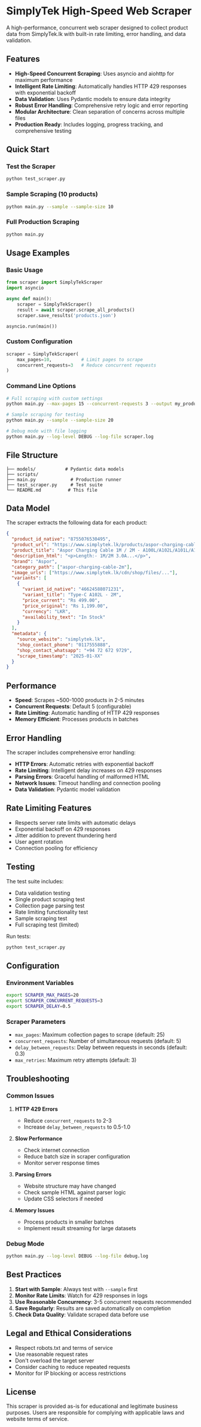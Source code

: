 # SimplyTek High-Speed Web Scraper

A high-performance, concurrent web scraper designed to collect product data from SimplyTek.lk with built-in rate limiting, error handling, and data validation.

## Features

- **High-Speed Concurrent Scraping**: Uses asyncio and aiohttp for maximum performance
- **Intelligent Rate Limiting**: Automatically handles HTTP 429 responses with exponential backoff
- **Data Validation**: Uses Pydantic models to ensure data integrity
- **Robust Error Handling**: Comprehensive retry logic and error reporting
- **Modular Architecture**: Clean separation of concerns across multiple files
- **Production Ready**: Includes logging, progress tracking, and comprehensive testing

## Quick Start

### Test the Scraper

```bash
python test_scraper.py
```

### Sample Scraping (10 products)

```bash
python main.py --sample --sample-size 10
```

### Full Production Scraping

```bash
python main.py
```

## Usage Examples

### Basic Usage

```python
from scraper import SimplyTekScraper
import asyncio

async def main():
    scraper = SimplyTekScraper()
    result = await scraper.scrape_all_products()
    scraper.save_results('products.json')

asyncio.run(main())
```

### Custom Configuration

```python
scraper = SimplyTekScraper(
    max_pages=10,           # Limit pages to scrape
    concurrent_requests=3   # Reduce concurrent requests
)
```

### Command Line Options

```bash
# Full scraping with custom settings
python main.py --max-pages 15 --concurrent-requests 3 --output my_products.json

# Sample scraping for testing
python main.py --sample --sample-size 20

# Debug mode with file logging
python main.py --log-level DEBUG --log-file scraper.log
```

## File Structure

```
├── models/           # Pydantic data models
├── scripts/
├── main.py             # Production runner
├── test_scraper.py     # Test suite
└── README.md          # This file
```

## Data Model

The scraper extracts the following data for each product:

```json
{
  "product_id_native": "8755076530495",
  "product_url": "https://www.simplytek.lk/products/aspor-charging-cable-2m",
  "product_title": "Aspor Charging Cable 1M / 2M - A100L/A102L/A101L/A101",
  "description_html": "<p>Length:- 1M/2M 3.0A...</p>",
  "brand": "Aspor",
  "category_path": ["aspor-charging-cable-2m"],
  "image_urls": ["https://www.simplytek.lk/cdn/shop/files/..."],
  "variants": [
    {
      "variant_id_native": "46624588071231",
      "variant_title": "Type-C A102L - 2M",
      "price_current": "Rs 499.00",
      "price_original": "Rs 1,199.00",
      "currency": "LKR",
      "availability_text": "In Stock"
    }
  ],
  "metadata": {
    "source_website": "simplytek.lk",
    "shop_contact_phone": "0117555888",
    "shop_contact_whatsapp": "+94 72 672 9729",
    "scrape_timestamp": "2025-01-XX"
  }
}
```

## Performance

- **Speed**: Scrapes ~500-1000 products in 2-5 minutes
- **Concurrent Requests**: Default 5 (configurable)
- **Rate Limiting**: Automatic handling of HTTP 429 responses
- **Memory Efficient**: Processes products in batches

## Error Handling

The scraper includes comprehensive error handling:

- **HTTP Errors**: Automatic retries with exponential backoff
- **Rate Limiting**: Intelligent delay increases on 429 responses
- **Parsing Errors**: Graceful handling of malformed HTML
- **Network Issues**: Timeout handling and connection pooling
- **Data Validation**: Pydantic model validation

## Rate Limiting Features

- Respects server rate limits with automatic delays
- Exponential backoff on 429 responses
- Jitter addition to prevent thundering herd
- User agent rotation
- Connection pooling for efficiency

## Testing

The test suite includes:

- Data validation testing
- Single product scraping test
- Collection page parsing test
- Rate limiting functionality test
- Sample scraping test
- Full scraping test (limited)

Run tests:

```bash
python test_scraper.py
```

## Configuration

### Environment Variables

```bash
export SCRAPER_MAX_PAGES=20
export SCRAPER_CONCURRENT_REQUESTS=3
export SCRAPER_DELAY=0.5
```

### Scraper Parameters

- `max_pages`: Maximum collection pages to scrape (default: 25)
- `concurrent_requests`: Number of simultaneous requests (default: 5)
- `delay_between_requests`: Delay between requests in seconds (default: 0.3)
- `max_retries`: Maximum retry attempts (default: 3)

## Troubleshooting

### Common Issues

1. **HTTP 429 Errors**

   - Reduce `concurrent_requests` to 2-3
   - Increase `delay_between_requests` to 0.5-1.0

2. **Slow Performance**

   - Check internet connection
   - Reduce batch size in scraper configuration
   - Monitor server response times

3. **Parsing Errors**

   - Website structure may have changed
   - Check sample HTML against parser logic
   - Update CSS selectors if needed

4. **Memory Issues**
   - Process products in smaller batches
   - Implement result streaming for large datasets

### Debug Mode

```bash
python main.py --log-level DEBUG --log-file debug.log
```

## Best Practices

1. **Start with Sample**: Always test with `--sample` first
2. **Monitor Rate Limits**: Watch for 429 responses in logs
3. **Use Reasonable Concurrency**: 3-5 concurrent requests recommended
4. **Save Regularly**: Results are saved automatically on completion
5. **Check Data Quality**: Validate scraped data before use

## Legal and Ethical Considerations

- Respect robots.txt and terms of service
- Use reasonable request rates
- Don't overload the target server
- Consider caching to reduce repeated requests
- Monitor for IP blocking or access restrictions

## License

This scraper is provided as-is for educational and legitimate business purposes. Users are responsible for complying with applicable laws and website terms of service.
